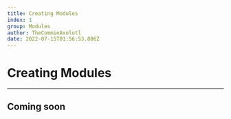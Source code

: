 ```yaml
---
title: Creating Modules
index: 1
group: Modules
author: TheCommieAxolotl
date: 2022-07-15T01:56:53.806Z
---
```

# Creating Modules
---

## Coming soon

